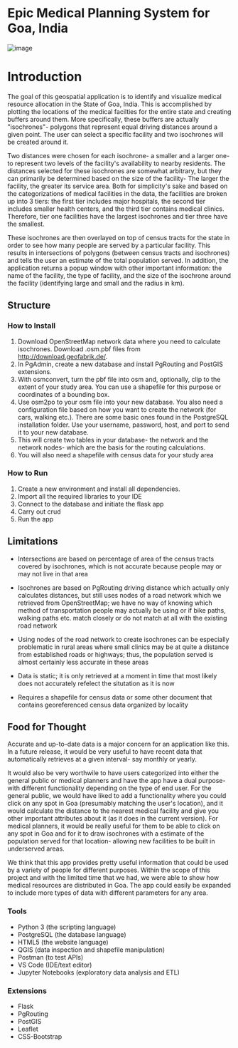# Epic Medical Planning System for Goa, India



![image](https://www.attainia.com/wp-content/uploads/2018/05/Healthcare-facility-hospital.jpg)





# Introduction

The goal of this geospatial application is to identify and visualize medical resource allocation in the State of Goa, India. This is accomplished by plotting the locations of the medical facilties for the entire state and creating buffers around them. More specifically, these buffers are actually "isochrones"- polygons that represent equal driving distances around a given point. The user can select a specific facility and two isochrones will be created around it.

Two distances were chosen for each isochrone- a smaller and a larger one- to represent two levels of the facility's availability to nearby residents. The distances selected for these isochrones are somewhat arbitrary, but they can primarily be determined based on the size of the facility- The larger the facility, the greater its service area. Both for simplicity's sake and based on the categorizations of medical facilities in the data, the facilities are broken up into 3 tiers: the first tier includes major hospitals, the second tier includes smaller health centers, and the third tier contains medical clinics. Therefore, tier one facilities have the largest isochrones and tier three have the smallest.

These isochrones are then overlayed on top of census tracts for the state in order to see how many people are served by a particular facility. This results in intersections of polygons (between census tracts and isochrones) and tells the user an estimate of the total population served. In addition, the application returns a popup window with other important information: the name of the facility, the type of facility, and the size of the isochrone around the facility (identifying large and small and the radius in km).

## Structure

### How to Install
1. Download OpenStreetMap network data where you need to calculate isochrones. Download .osm.pbf files from http://download.geofabrik.de/.
2. In PgAdmin, create a new database and install PgRouting and PostGIS extensions.
3. With osmconvert, turn the pbf file into osm and, optionally, clip to the extent of your study area. You can use a shapefile for this purpose or coordinates of a bounding box.
4. Use osm2po to your osm file into your new database. You also need a configuration file based on how you want to create the network (for cars, walking etc.). There are some basic ones found in the PostgreSQL installation folder. Use your username, password, host, and port to send it to your new database.
5. This will create two tables in your database- the network and the network nodes- which are the basis for the routing calculations.
6. You will also need a shapefile with census data for your study area

### How to Run
1. Create a new environment and install all dependencies.
2. Import all the required libraries to your IDE
3. Connect to the database and initiate the flask app 
4. Carry out crud
5. Run the app


## Limitations
- Intersections are based on percentage of area of the census tracts covered by isochrones, which is not accurate because people may or may not live in that area

- Isochrones are based on PgRouting driving distance which actually only calculates distances, but still uses nodes of a road network which we retrieved from OpenStreetMap; we have no way of knowing which method of transportation people may actually be using or if bike paths, walking paths etc. match closely or do not match at all with the existing road network

-  Using nodes of the road network to create isochrones can be especially problematic in rural areas where small clinics may be at quite a distance from established roads or highways; thus, the population served is almost certainly less accurate in these areas

-  Data is static; it is only retrieved at a moment in time that most likely does not accurately refelect the situtation as it is now

- Requires a shapefile for census data or some other document that contains georeferenced census data organized by locality

## Food for Thought

Accurate and up-to-date data is a major concern for an application like this. In a future release, it would be very useful to have recent data that automatically retrieves at a given interval- say monthly or yearly. 

It would also be very worthwile to have users categorized into either the general public or medical planners and have the app have a dual purpose- with different functionality depending on the type of end user. For the general public, we would have liked to add a functionality where you could click on any spot in Goa (presumably matching the user's location), and it would calculate the distance to the nearest medical facility and give you other important attributes about it (as it does in the current version). For medical planners, it would be really useful for them to be able to click on any spot in Goa and for it to draw isochrones with a estimate of the population served for that location- allowing new facilities to be built in underserved areas.

We think that this app provides pretty useful information that could be used by a variety of people for different purposes. Within the scope of this project and with the limited time that we had, we were able to show how medical resources are distributed in Goa. The app could easily be expanded to include more types of data with different parameters for any area.

### Tools

- Python 3 (the scripting language)
- PostgreSQL (the database language)
- HTML5 (the website language)
- QGIS (data inspection and shapefile manipulation)
- Postman (to test APIs)
- VS Code (IDE/text editor)
- Jupyter Notebooks (exploratory data analysis and ETL)

### Extensions

- Flask
- PgRouting
- PostGIS
- Leaflet
- CSS-Bootstrap

